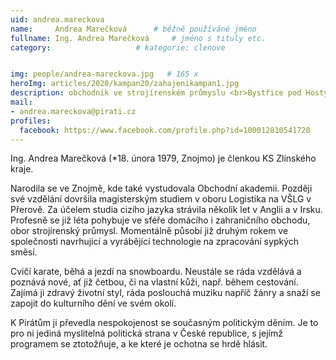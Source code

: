 ```yaml
---
uid: andrea.mareckova
name:     Andrea Marečková  	# běžně používáné jméno
fullname: Ing. Andrea Marečková  	# jméno s tituly etc.
category:                   # kategorie: clenove


img: people/andrea-mareckova.jpg   # 165 x 
heroImg: articles/2020/kampan20/zahajenikampan1.jpg
description: obchodník ve strojírenském průmyslu <br>Bystřice pod Hostýnem # kratký popis, max 160 znaků
mail:
- andrea.mareckova@pirati.cz
profiles:
  facebook: https://www.facebook.com/profile.php?id=100012810541720
---
```


Ing. Andrea Marečková (*18. února 1979, Znojmo) je členkou KS Zlínského kraje.

Narodila se ve Znojmě, kde také vystudovala Obchodní akademii. Později své vzdělání dovršila magisterským studiem v oboru Logistika na VŠLG v Přerově. Za účelem studia cizího jazyka strávila několik let v Anglii a v Irsku. Profesně se již léta pohybuje ve sféře domácího i zahraničního obchodu, obor strojírenský průmysl. Momentálně působí již druhým rokem ve společnosti navrhující a vyrábějící technologie na zpracování sypkých směsí.

Cvičí karate, běhá a jezdí na snowboardu. Neustále se ráda vzdělává a poznává nové, ať již četbou, či na vlastní kůži, např. během cestování. Zajímá ji zdravý životní styl, ráda poslouchá muziku napříč žánry a snaží se zapojit do kulturního dění ve svém okolí.

K Pirátům ji převedla nespokojenost se současným politickým děním. Je to pro ni jediná myslitelná politická strana v České republice, s jejímž programem se ztotožňuje, a ke které je ochotna se hrdě hlásit.
